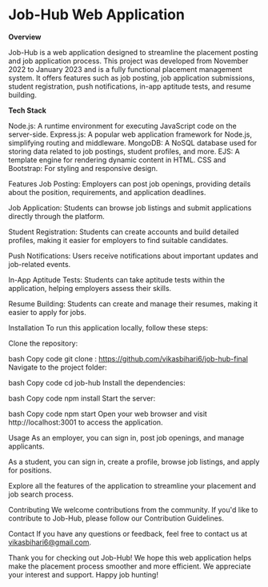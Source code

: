 #  Job-Hub Web Application

**Overview**

Job-Hub is a web application designed to streamline the placement posting and job application process. This project was developed from November 2022 to January 2023 and is a fully functional placement management system. It offers features such as job posting, job application submissions, student registration, push notifications, in-app aptitude tests, and resume building.

**Tech Stack**

Node.js: A runtime environment for executing JavaScript code on the server-side.
Express.js: A popular web application framework for Node.js, simplifying routing and middleware.
MongoDB: A NoSQL database used for storing data related to job postings, student profiles, and more.
EJS: A template engine for rendering dynamic content in HTML.
CSS and Bootstrap: For styling and responsive design.

Features
Job Posting: Employers can post job openings, providing details about the position, requirements, and application deadlines.

Job Application: Students can browse job listings and submit applications directly through the platform.

Student Registration: Students can create accounts and build detailed profiles, making it easier for employers to find suitable candidates.

Push Notifications: Users receive notifications about important updates and job-related events.

In-App Aptitude Tests: Students can take aptitude tests within the application, helping employers assess their skills.

Resume Building: Students can create and manage their resumes, making it easier to apply for jobs.

Installation
To run this application locally, follow these steps:

Clone the repository:

bash
Copy code
git clone : https://github.com/vikasbihari6/job-hub-final
Navigate to the project folder:

bash
Copy code
cd job-hub
Install the dependencies:

bash
Copy code
npm install
Start the server:

bash
Copy code
npm start
Open your web browser and visit http://localhost:3001 to access the application.

Usage
As an employer, you can sign in, post job openings, and manage applicants.

As a student, you can sign in, create a profile, browse job listings, and apply for positions.

Explore all the features of the application to streamline your placement and job search process.

Contributing
We welcome contributions from the community. If you'd like to contribute to Job-Hub, please follow our Contribution Guidelines.


Contact
If you have any questions or feedback, feel free to contact us at vikasbihari6@gmail.com.

Thank you for checking out Job-Hub! We hope this web application helps make the placement process smoother and more efficient. We appreciate your interest and support. Happy job hunting!
